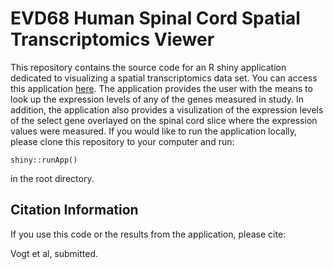 # EVD68 Human Spinal Cord Spatial Transcriptomics Viewer

This repository contains the source code for an R shiny application dedicated to visualizing a spatial transcriptomics data set. You can access this application [here](http://vogtviruslab.med.unc.edu/evd68_humanspinalcord/). The application provides the user with the means to look up the expression levels of any of the genes measured in study. In addition, the application also provides a visulization of the expression levels of the select gene overlayed on the spinal cord slice where the expression values were measured. If you would like to run the application locally, please clone this repository to your computer and run:

```
shiny::runApp()
```

in the root directory.

## Citation Information

If you use this code or the results from the application, please cite:

Vogt et al, submitted.

